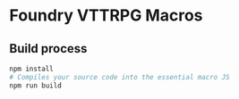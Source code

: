 # Foundry VTTRPG Macros

## Build process

```sh
npm install
# Compiles your source code into the essential macro JS
npm run build
```
